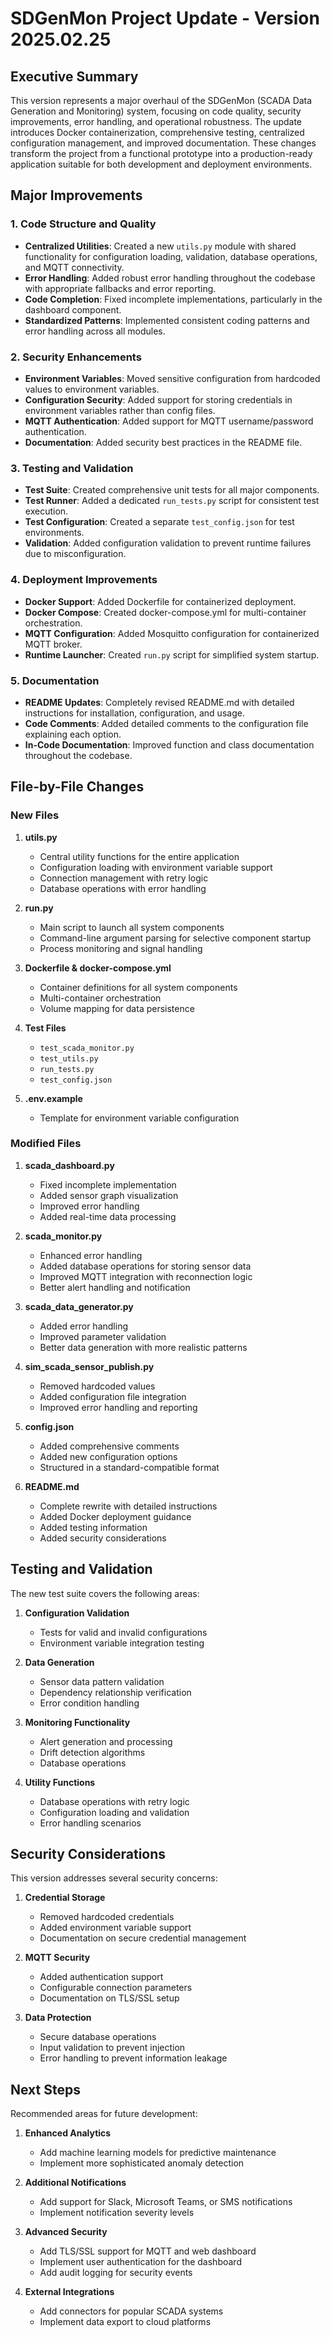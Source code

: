 # SDGenMon Project Update - Version 2025.02.25

## Executive Summary

This version represents a major overhaul of the SDGenMon (SCADA Data Generation and Monitoring) system, focusing on code quality, security improvements, error handling, and operational robustness. The update introduces Docker containerization, comprehensive testing, centralized configuration management, and improved documentation. These changes transform the project from a functional prototype into a production-ready application suitable for both development and deployment environments.

## Major Improvements

### 1. Code Structure and Quality

- **Centralized Utilities**: Created a new `utils.py` module with shared functionality for configuration loading, validation, database operations, and MQTT connectivity.
- **Error Handling**: Added robust error handling throughout the codebase with appropriate fallbacks and error reporting.
- **Code Completion**: Fixed incomplete implementations, particularly in the dashboard component.
- **Standardized Patterns**: Implemented consistent coding patterns and error handling across all modules.

### 2. Security Enhancements

- **Environment Variables**: Moved sensitive configuration from hardcoded values to environment variables.
- **Configuration Security**: Added support for storing credentials in environment variables rather than config files.
- **MQTT Authentication**: Added support for MQTT username/password authentication.
- **Documentation**: Added security best practices in the README file.

### 3. Testing and Validation

- **Test Suite**: Created comprehensive unit tests for all major components.
- **Test Runner**: Added a dedicated `run_tests.py` script for consistent test execution.
- **Test Configuration**: Created a separate `test_config.json` for test environments.
- **Validation**: Added configuration validation to prevent runtime failures due to misconfiguration.

### 4. Deployment Improvements

- **Docker Support**: Added Dockerfile for containerized deployment.
- **Docker Compose**: Created docker-compose.yml for multi-container orchestration.
- **MQTT Configuration**: Added Mosquitto configuration for containerized MQTT broker.
- **Runtime Launcher**: Created `run.py` script for simplified system startup.

### 5. Documentation

- **README Updates**: Completely revised README.md with detailed instructions for installation, configuration, and usage.
- **Code Comments**: Added detailed comments to the configuration file explaining each option.
- **In-Code Documentation**: Improved function and class documentation throughout the codebase.

## File-by-File Changes

### New Files

1. **utils.py**
   - Central utility functions for the entire application
   - Configuration loading with environment variable support
   - Connection management with retry logic
   - Database operations with error handling

2. **run.py**
   - Main script to launch all system components
   - Command-line argument parsing for selective component startup
   - Process monitoring and signal handling

3. **Dockerfile & docker-compose.yml**
   - Container definitions for all system components
   - Multi-container orchestration
   - Volume mapping for data persistence

4. **Test Files**
   - `test_scada_monitor.py`
   - `test_utils.py`
   - `run_tests.py`
   - `test_config.json`

5. **.env.example**
   - Template for environment variable configuration

### Modified Files

1. **scada_dashboard.py**
   - Fixed incomplete implementation
   - Added sensor graph visualization
   - Improved error handling
   - Added real-time data processing

2. **scada_monitor.py**
   - Enhanced error handling
   - Added database operations for storing sensor data
   - Improved MQTT integration with reconnection logic
   - Better alert handling and notification

3. **scada_data_generator.py**
   - Added error handling
   - Improved parameter validation
   - Better data generation with more realistic patterns

4. **sim_scada_sensor_publish.py**
   - Removed hardcoded values
   - Added configuration file integration
   - Improved error handling and reporting

5. **config.json**
   - Added comprehensive comments
   - Added new configuration options
   - Structured in a standard-compatible format

6. **README.md**
   - Complete rewrite with detailed instructions
   - Added Docker deployment guidance
   - Added testing information
   - Added security considerations

## Testing and Validation

The new test suite covers the following areas:

1. **Configuration Validation**
   - Tests for valid and invalid configurations
   - Environment variable integration testing

2. **Data Generation**
   - Sensor data pattern validation
   - Dependency relationship verification
   - Error condition handling

3. **Monitoring Functionality**
   - Alert generation and processing
   - Drift detection algorithms
   - Database operations

4. **Utility Functions**
   - Database operations with retry logic
   - Configuration loading and validation
   - Error handling scenarios

## Security Considerations

This version addresses several security concerns:

1. **Credential Storage**
   - Removed hardcoded credentials
   - Added environment variable support
   - Documentation on secure credential management

2. **MQTT Security**
   - Added authentication support
   - Configurable connection parameters
   - Documentation on TLS/SSL setup

3. **Data Protection**
   - Secure database operations
   - Input validation to prevent injection
   - Error handling to prevent information leakage

## Next Steps

Recommended areas for future development:

1. **Enhanced Analytics**
   - Add machine learning models for predictive maintenance
   - Implement more sophisticated anomaly detection

2. **Additional Notifications**
   - Add support for Slack, Microsoft Teams, or SMS notifications
   - Implement notification severity levels

3. **Advanced Security**
   - Add TLS/SSL support for MQTT and web dashboard
   - Implement user authentication for the dashboard
   - Add audit logging for security events

4. **External Integrations**
   - Add connectors for popular SCADA systems
   - Implement data export to cloud platforms
